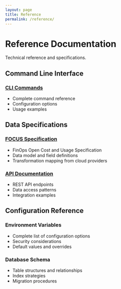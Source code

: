 ```yaml
---
layout: page
title: Reference
permalink: /reference/
---
```


# Reference Documentation

Technical reference and specifications.

## Command Line Interface

### [CLI Commands](cli.md)
- Complete command reference
- Configuration options
- Usage examples

## Data Specifications

### [FOCUS Specification](focus.md)
- FinOps Open Cost and Usage Specification
- Data model and field definitions
- Transformation mapping from cloud providers

### [API Documentation](api.md)
- REST API endpoints
- Data access patterns
- Integration examples

## Configuration Reference

### Environment Variables
- Complete list of configuration options
- Security considerations
- Default values and overrides

### Database Schema
- Table structures and relationships
- Index strategies
- Migration procedures